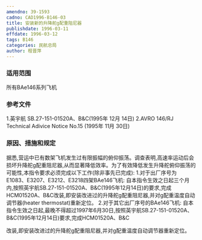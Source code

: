 ```yaml
---
amendno: 39-1593
cadno: CAD1996-B146-03
title: 安装新的升降舵g配重阻尼器
publishdate: 1996-03-11
effdate: 1996-03-12
tags: B146
categories: 民航总局
author: 程晋萍
---
```


### 适用范围 
所有BAe146系列飞机

<!--more-->
### 参考文件
  1.英宇航 
SB.27-151-01520A、B&C(1995年 12月 14日) 
2.AVRO
 146/RJ Technical Adivice Notice No.15 (1995年 11月 30日) 

### 原因、措施和规定 
据悉,营运中已有数架飞机发生过有限振幅的俯仰振荡。调查表明,高速率运动后会损坏升降舵g配重阻尼器,从而显著降低效率。为了有效降低发生升降舵俯仰振荡的可能性,本指令要求必须完成以下工作(除非事先已完成): 
    1.对于出厂序号为E1083、E3207、E3212、E3218四架BAe146飞机:
    自本指令生效之日起三个月内,按照英宇航SB.27-151-01520A、B&C(1995年12月14日)的要求,完成HCM01520A、B&C改装,即安装改进过的升降舵g配重阻尼器,并对g配重温度自动调节器(heater thermostat)重新定位。 
    2.对于其它出厂序号的BAe146飞机: 
    自本指令生效之日起,最晚不得超过1997年6月30日,按照英宇航SB.27-151-01520A、B&C(1995年12月14日)要求,完成HCM01520A、B&C
  
改装,即安装改进过的升降舵g配重阻尼器,并对g配重温度自动调节器重新定位。
